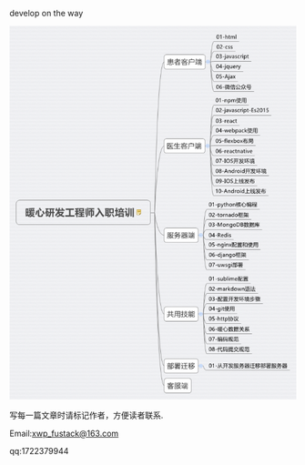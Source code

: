 develop on the way

![develop](./media/nxdevelop.png)

写每一篇文章时请标记作者，方便读者联系.

Email:xwp_fustack@163.com

qq:1722379944
